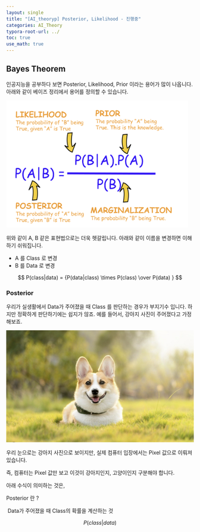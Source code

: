 ```yaml
---
layout: single
title: "[AI_theoryp] Posterior, Likelihood - 진행중" 
categories: AI_Theory
typora-root-url: ../
toc: true
use_math: true
---
```




## Bayes Theorem



인공지능을 공부하다 보면 Posterior, Likelihood, Prior 이라는 용어가 많이 나옵니다. 아래와 같이 베이즈 정리에서 용어를 정의할 수 있습니다. 



![image-20240220073649016](/images/2024-02-20-AI_theory/image-20240220073649016.png)



위와 같이 A, B 같은 표현법으로는 더욱 헷갈립니다.  아래와 같이 이름을 변경하면 이해하기 쉬워집니다. 

- A 를 Class 로 변경
- B 를 Data  로 변경

$$
P(class|data) = {P(data|class) \times P(class) \over P(data) }
$$



### Posterior

우리가 실생활에서  Data가 주어졌을 때 Class 를 판단하는 경우가 부지기수 입니다. 하지만 정확하게 판단하기에는 쉽지가 않죠. 예를 들어서, 강아지 사진이 주어졌다고 가정해보죠.

![image-20240220082354146](/images/2024-02-20-AI_theory/image-20240220082354146.png)

우리 눈으로는 강아지 사진으로 보이지만, 실제 컴퓨터 입장에서는 Pixel 값으로 이뤄져 있습니다. 

즉, 컴퓨터는 Pixel 값만 보고 이것이 강아지인지, 고양이인지 구분해야 합니다. 

아래 수식이 의미하는 것은, 

 Posterior 란 ?

​	Data가 주어졌을 때 Class의 확률을 계산하는 것  


$$
P(class|data)
$$

